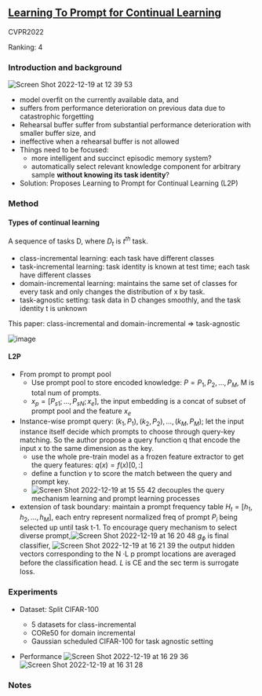 ## [Learning To Prompt for Continual Learning](https://openaccess.thecvf.com/content/CVPR2022/html/Wang_Learning_To_Prompt_for_Continual_Learning_CVPR_2022_paper.html)
CVPR2022

Ranking: 4 

### Introduction and background
![Screen Shot 2022-12-19 at 12 39 53](https://user-images.githubusercontent.com/46414159/208337120-ab62da0a-827c-494d-9272-bb8dfaf98744.png)

- model overfit on the currently available data, and
- suffers from performance deterioration on previous data due to catastrophic forgetting 
- Rehearsal buffer suffer from substantial performance deterioration with smaller buffer size, and
- ineffective when a rehearsal buffer is not allowed 
- Things need to be focused:
  - more intelligent and succinct episodic memory system?
  - automatically select relevant knowledge component for arbitrary sample **without knowing its task identity**?
- Solution: Proposes Learning to Prompt for Continual Learning (L2P)

### Method
#### Types of continual learning
A sequence of tasks D, where $D_{t}$ is $t^{th}$ task.   
- class-incremental learning: each task have different classes
- task-incremental learning: task identity is known at test time; each task have different classes
- domain-incremental learning: maintains the same set of classes for every task and only changes the distribution of x by task.
- task-agnostic setting: task data in D changes smoothly, and the task identity t is unknown

This paper: class-incremental and domain-incremental => task-agnostic

![image](https://user-images.githubusercontent.com/46414159/208336162-a5e0720d-2532-4bbf-a73d-5a627562529a.png)
#### L2P
- From prompt to prompt pool
  - Use prompt pool to store encoded knowledge: $P={P_{1}, P_{2}, ..., P_{M}}$, M is total num of prompts.
  - $x_{p} = [P_{s1}; ..., P_{sN}; x_{e}]$, the input embedding is a concat of subset of prompt pool and the feature $x_{e}$
- Instance-wise prompt query: ${(k_{1},P_{1}), (k_{2},P_{2}),...,(k_{M},P_{M})}$; let the input instance itself decide which prompts to choose through query-key matching. So the author propose a query function q that encode the input x to the same dimension as the key.
  - use the whole pre-train model as a frozen feature extractor to get the query features: $q(x)=f(x)[0,:]$ 
  - define a function $\gamma$ to score the match between the query and prompt key. 
  - ![Screen Shot 2022-12-19 at 15 55 42](https://user-images.githubusercontent.com/46414159/208357494-44e17827-7941-4cb3-8a2c-d95de68d3f5d.png)
decouples the query mechanism learning and prompt learning processes
- extension of task boundary: maintain a prompt frequency table $H_{t}=[h_{1},h_{2},...,h_{M}]$, each entry represent normalized freq of prompt $P_{i}$ being selected up until task t-1. To encourage query mechanism to select diverse prompt,![Screen Shot 2022-12-19 at 16 20 48](https://user-images.githubusercontent.com/46414159/208360716-2ea2b5d7-226a-43da-b488-016f11e59cac.png)
$g_{\phi}$ is final classifier, ![Screen Shot 2022-12-19 at 16 21 39](https://user-images.githubusercontent.com/46414159/208360824-3a6140b4-848f-4298-b8aa-f937b1457b7e.png) the output hidden vectors corresponding to the N ·L p prompt locations are averaged before the classiﬁcation head.
$L$ is CE and the sec term is surrogate loss.

### Experiments
- Dataset: Split CIFAR-100
  - 5 datasets for class-incremental 
  - CORe50 for domain incremental 
  - Gaussian scheduled CIFAR-100 for task agnostic setting
 
 - Performance
 ![Screen Shot 2022-12-19 at 16 29 36](https://user-images.githubusercontent.com/46414159/208362228-a7741a7e-e882-493c-8c64-52bf4152c1f7.png)
 ![Screen Shot 2022-12-19 at 16 31 28](https://user-images.githubusercontent.com/46414159/208362339-08447a63-060a-4d14-9e6d-008d46e1b75b.png)

### Notes
